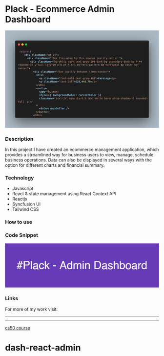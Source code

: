# Plack - Ecommerce Admin Dashboard

![banner](/images/carbonplack01.png)

### Description

In this project I have created an ecommerce management application, which provides a streamlined way for business users to view, manage, schedule business operations.
Data can also be displayed in several ways with the option for different charts and
financial summary.

### Technology

- Javascript
- React & state management using React Context API
- Reactjs
- Syncfusion UI
- Tailwind CSS

### How to use

### Code Snippet

![code snippet](images/plackbanner.png)

### Links

For more of my work visit:

---

---

[cs50 course](https://perrellshaw.netlify.app/)

# dash-react-admin
